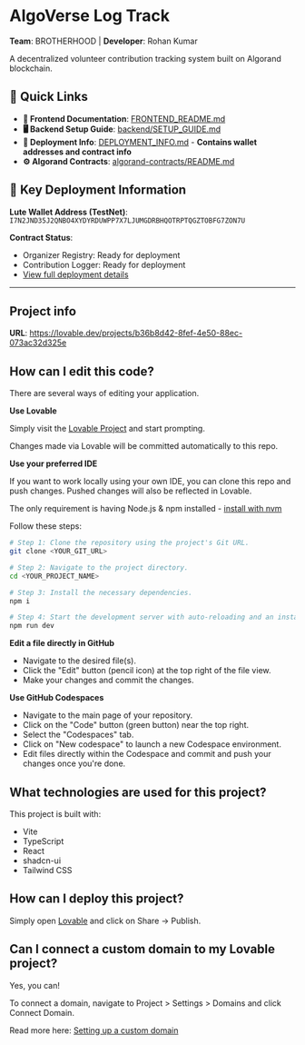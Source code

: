 # AlgoVerse Log Track

**Team**: BROTHERHOOD | **Developer**: Rohan Kumar

A decentralized volunteer contribution tracking system built on Algorand blockchain.

## 🚀 Quick Links

- **📱 Frontend Documentation**: [FRONTEND_README.md](./FRONTEND_README.md)
- **🖥️ Backend Setup Guide**: [backend/SETUP_GUIDE.md](./backend/SETUP_GUIDE.md)
- **🔗 Deployment Info**: [DEPLOYMENT_INFO.md](./DEPLOYMENT_INFO.md) - **Contains wallet addresses and contract info**
- **⚙️ Algorand Contracts**: [algorand-contracts/README.md](./algorand-contracts/README.md)

## 🔑 Key Deployment Information

**Lute Wallet Address (TestNet)**: `I7N2JND35J2QNBO4XYDYRDUWPP7X7LJUMGDRBHQOTRPTQGZTOBFG7ZON7U`

**Contract Status**: 
- Organizer Registry: Ready for deployment
- Contribution Logger: Ready for deployment
- [View full deployment details](./DEPLOYMENT_INFO.md)

---

## Project info

**URL**: https://lovable.dev/projects/b36b8d42-8fef-4e50-88ec-073ac32d325e

## How can I edit this code?

There are several ways of editing your application.

**Use Lovable**

Simply visit the [Lovable Project](https://lovable.dev/projects/b36b8d42-8fef-4e50-88ec-073ac32d325e) and start prompting.

Changes made via Lovable will be committed automatically to this repo.

**Use your preferred IDE**

If you want to work locally using your own IDE, you can clone this repo and push changes. Pushed changes will also be reflected in Lovable.

The only requirement is having Node.js & npm installed - [install with nvm](https://github.com/nvm-sh/nvm#installing-and-updating)

Follow these steps:

```sh
# Step 1: Clone the repository using the project's Git URL.
git clone <YOUR_GIT_URL>

# Step 2: Navigate to the project directory.
cd <YOUR_PROJECT_NAME>

# Step 3: Install the necessary dependencies.
npm i

# Step 4: Start the development server with auto-reloading and an instant preview.
npm run dev
```

**Edit a file directly in GitHub**

- Navigate to the desired file(s).
- Click the "Edit" button (pencil icon) at the top right of the file view.
- Make your changes and commit the changes.

**Use GitHub Codespaces**

- Navigate to the main page of your repository.
- Click on the "Code" button (green button) near the top right.
- Select the "Codespaces" tab.
- Click on "New codespace" to launch a new Codespace environment.
- Edit files directly within the Codespace and commit and push your changes once you're done.

## What technologies are used for this project?

This project is built with:

- Vite
- TypeScript
- React
- shadcn-ui
- Tailwind CSS

## How can I deploy this project?

Simply open [Lovable](https://lovable.dev/projects/b36b8d42-8fef-4e50-88ec-073ac32d325e) and click on Share -> Publish.

## Can I connect a custom domain to my Lovable project?

Yes, you can!

To connect a domain, navigate to Project > Settings > Domains and click Connect Domain.

Read more here: [Setting up a custom domain](https://docs.lovable.dev/features/custom-domain#custom-domain)
